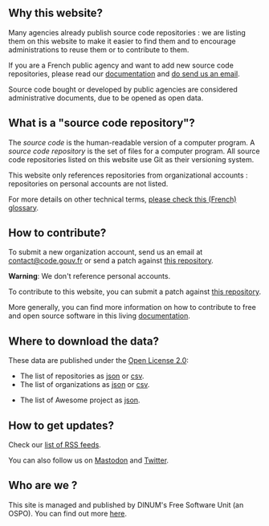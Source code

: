 ## Why this website?

Many agencies already publish source code repositories : we are listing them on this website to make it easier to find them and to encourage administrations to reuse them or to contribute to them.

<div class="fr-highlight"> <p>If you are a French public agency and want to add new source code repositories, please read our <a target="new" href="https://code.gouv.fr/documentation/">documentation</a> and <a href="mailto:contact@code.gouv.fr">do send us an email</a>. </p> </div>

Source code bought or developed by public agencies are considered administrative documents, due to be opened as open data.

## What is a "source code repository"?

The *source code* is the human-readable version of a computer program.  A *source code repository* is the set of files for a computer program.  All source code repositories listed on this website use Git as their versioning system.

This website only references repositories from organizational accounts : repositories on personal accounts are not listed.

For more details on other technical terms, [please check this (French) glossary](https://code.gouv.fr/documentation/#glossaire).

## How to contribute?

To submit a new organization account, send us an email at [contact@code.gouv.fr](mailto:contact@code.gouv.fr) or send a patch against [this repository](https://github.com/codegouvfr/codegouvfr-data/).

**Warning**: We don't reference personal accounts.

To contribute to this website, you can submit a patch against [this repository](https://github.com/codegouvfr/codegouvfr-sources).

More generally, you can find more information on how to contribute to free and open source software in this living [documentation](https://code.gouv.fr/documentation/#/publier).

## Where to download the data?

These data are published under the [Open License 2.0](https://spdx.org/licenses/etalab-2.0.html):

- The list of repositories as [json](/data/codegouvfr-repositories.json) or [csv](/data/codegouvfr-repositories.csv).
- The list of organizations as [json](/data/codegouvfr-organizations.json) or [csv](/data/codegouvfr-organizations.csv).
* The list of Awesome project as [json](/data/awesome.json).

## How to get updates?

Check our [list of RSS feeds](#/feeds).

You can also follow us on [Mastodon](https://social.numerique.gouv.fr/@codegouvfr) and [Twitter](https://twitter.com/codegouvfr).

## Who are we ?

This site is managed and published by DINUM's Free Software Unit (an OSPO). You can find out more [here](https://code.gouv.fr/en/mission/).
